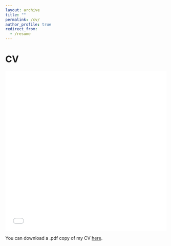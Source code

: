 ```yaml
---
layout: archive
title: ""
permalink: /cv/
author_profile: true
redirect_from:
  - /resume
---
```


CV
======
<iframe src="/files/CV_Aug2023.pdf" width="100%" height="500" frameborder="no" border="0" marginwidth="0" marginheight="0"></iframe>

You can download a .pdf copy of my CV [here](/files/CV_Jan2024.pdf).
